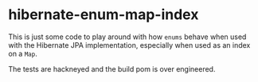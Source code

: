 # hibernate-enum-map-index

This is just some code to play around with how `enums` behave when used with the Hibernate JPA implementation, especially when used as an index on a `Map`.

The tests are hackneyed and the build pom is over engineered.
